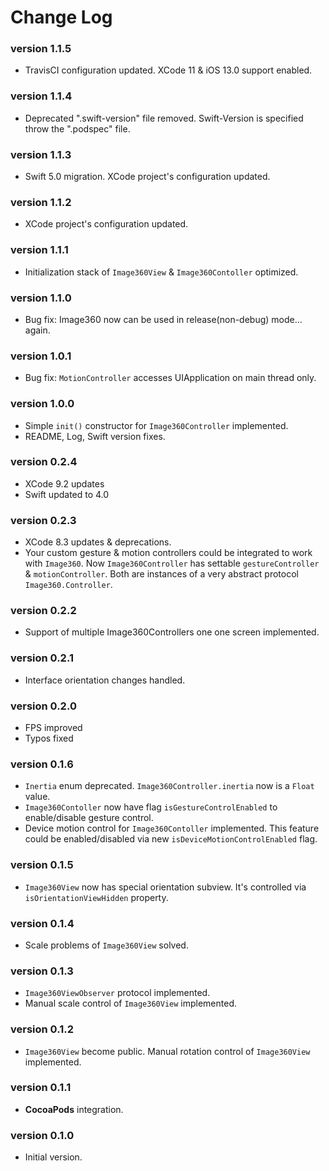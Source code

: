 # Change Log

### version 1.1.5
- TravisCI configuration updated. XCode 11 & iOS 13.0 support enabled.

### version 1.1.4
- Deprecated ".swift-version" file removed. Swift-Version is specified throw the ".podspec" file.

### version 1.1.3
- Swift 5.0 migration. XCode project's configuration updated.

### version 1.1.2
- XCode project's configuration updated.

### version 1.1.1
- Initialization stack of `Image360View` & `Image360Contoller` optimized.

### version 1.1.0
- Bug fix: Image360 now can be used in release(non-debug) mode... again.

### version 1.0.1
- Bug fix: `MotionController` accesses UIApplication on main thread only.

### version 1.0.0
- Simple `init()` constructor for `Image360Controller` implemented.
- README, Log, Swift version fixes.

### version 0.2.4
- XCode 9.2 updates
- Swift updated to 4.0

### version 0.2.3
 - XCode 8.3 updates & deprecations.
 - Your custom gesture & motion controllers could be integrated to work with `Image360`. Now `Image360Controller` has settable `gestureController` & `motionController`. Both are instances of a very abstract protocol `Image360.Controller`.

### version 0.2.2
 - Support of multiple Image360Controllers one one screen implemented.

### version 0.2.1
 - Interface orientation changes handled.

### version 0.2.0
 - FPS improved
 - Typos fixed

### version 0.1.6
 - `Inertia` enum deprecated. `Image360Controller.inertia` now is a `Float` value.
 - `Image360Contoller` now have flag `isGestureControlEnabled` to enable/disable gesture control.
 - Device motion control for `Image360Contoller` implemented. This feature could be enabled/disabled via new `isDeviceMotionControlEnabled` flag.

### version 0.1.5
 - `Image360View` now has special orientation subview. It's controlled via `isOrientationViewHidden` property.

### version 0.1.4
 - Scale problems of `Image360View` solved.

### version 0.1.3
 - `Image360ViewObserver` protocol implemented.
 - Manual scale control of `Image360View` implemented.

### version 0.1.2
 - `Image360View` become public. Manual rotation control of `Image360View` implemented.

### version 0.1.1
 - **CocoaPods** integration.

### version 0.1.0
 - Initial version.

